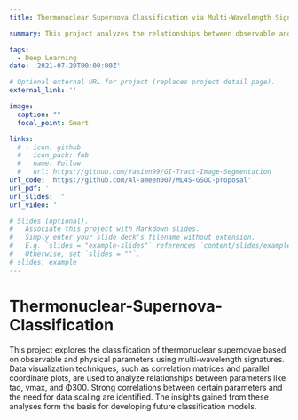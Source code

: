 ```yaml
---
title: Thermonuclear Supernova Classification via Multi-Wavelength Signatures

summary: This project analyzes the relationships between observable and physical parameters of thermonuclear supernovae through visualizations and prepares data for future classification models

tags:
  - Deep Learning
date: '2021-07-20T00:00:00Z'

# Optional external URL for project (replaces project detail page).
external_link: ''

image:
  caption: ""
  focal_point: Smart

links:
  # - icon: github
  #   icon_pack: fab
  #   name: Follow
  #   url: https://github.com/Yasien99/GI-Tract-Image-Segmentation
url_code: 'https://github.com/Al-ameen007/ML4S-GSOC-proposal'
url_pdf: ''
url_slides: ''
url_video: ''

# Slides (optional).
#   Associate this project with Markdown slides.
#   Simply enter your slide deck's filename without extension.
#   E.g. `slides = "example-slides"` references `content/slides/example-slides.md`.
#   Otherwise, set `slides = ""`.
# slides: example
---
```

# Thermonuclear-Supernova-Classification
This project explores the classification of thermonuclear supernovae based on observable and physical parameters using multi-wavelength signatures. Data visualization techniques, such as correlation matrices and parallel coordinate plots, are used to analyze relationships between parameters like tao, vmax, and Φ300. Strong correlations between certain parameters and the need for data scaling are identified. The insights gained from these analyses form the basis for developing future classification models.





